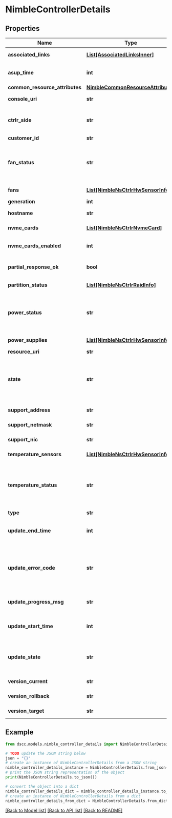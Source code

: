 # NimbleControllerDetails


## Properties

Name | Type | Description | Notes
------------ | ------------- | ------------- | -------------
**associated_links** | [**List[AssociatedLinksInner]**](AssociatedLinksInner.md) | Associated Links Details | [optional] 
**asup_time** | **int** | Time of the last autosupport by the controller. | [optional] 
**common_resource_attributes** | [**NimbleCommonResourceAttributes**](NimbleCommonResourceAttributes.md) |  | [optional] 
**console_uri** | **str** | consoleUri for detailed storage object | [optional] 
**ctrlr_side** | **str** | Identifies which controller this is on its array. Possible values: &#39;A&#39;, &#39;B&#39;. | [optional] 
**customer_id** | **str** | customerId | [optional] 
**fan_status** | **str** | Overall fan status for the controller. Possible values: &#39;fan_failed&#39;, &#39;fan_okay&#39;, &#39;fan_alerted&#39;, &#39;fan_unknown&#39;. | [optional] 
**fans** | [**List[NimbleNsCtrlrHwSensorInfo]**](NimbleNsCtrlrHwSensorInfo.md) | Status for each fan in the controller. | [optional] 
**generation** | **int** | generation | [optional] 
**hostname** | **str** | Host name for the controller. | [optional] 
**nvme_cards** | [**List[NimbleNsCtrlrNvmeCard]**](NimbleNsCtrlrNvmeCard.md) | List of NVMe accelerator cards. | [optional] 
**nvme_cards_enabled** | **int** | Indicates if the NVMe accelerator card is enabled. | [optional] 
**partial_response_ok** | **bool** | Indicate that it is ok to provide partially available response. | [optional] 
**partition_status** | [**List[NimbleNsCtrlrRaidInfo]**](NimbleNsCtrlrRaidInfo.md) | Status of the system&#39;s raid partitions. | [optional] 
**power_status** | **str** | Overall power supply status for the controller. Possible values: &#39;ps_alerted&#39;, &#39;ps_okay&#39;, &#39;ps_failed&#39;, &#39;ps_unknown&#39;. | [optional] 
**power_supplies** | [**List[NimbleNsCtrlrHwSensorInfo]**](NimbleNsCtrlrHwSensorInfo.md) | Status for each power supply in the controller. | [optional] 
**resource_uri** | **str** | Link to the object URI | [optional] 
**state** | **str** | Indicates whether this controller is active or not. Possible values: &#39;start_active&#39;, &#39;start_standby&#39;, &#39;stale&#39;, &#39;standby&#39;, &#39;active&#39;, &#39;solo&#39;, &#39;none&#39;. | [optional] 
**support_address** | **str** | IP address used for support. | [optional] 
**support_netmask** | **str** | IP netmask used for support. | [optional] 
**support_nic** | **str** | Network card used for support. | [optional] 
**temperature_sensors** | [**List[NimbleNsCtrlrHwSensorInfo]**](NimbleNsCtrlrHwSensorInfo.md) | Status for temperature sensor in the controller. | [optional] 
**temperature_status** | **str** | Overall temperature status for the controller. Possible values: &#39;temperature_unknown&#39;, &#39;temperature_alerted&#39;, &#39;temperature_okay&#39;, &#39;temperature_fail&#39;. | [optional] 
**type** | **str** | type | [optional] 
**update_end_time** | **int** | End time of last update. Seconds since last epoch i.e. 00:00 January 1, 1970. | [optional] 
**update_error_code** | **str** | If the software update has failed, this indicates the error code corresponding to the failure. Non-negative integer in range [0,9000]. | [optional] 
**update_progress_msg** | **str** | Group update detailed progress message. Plain string. | [optional] 
**update_start_time** | **int** | Start time of last update. Seconds since last epoch i.e. 00:00 January 1, 1970. | [optional] 
**update_state** | **str** | Group update state.Possible values: &#39;invalid&#39;, &#39;normal&#39;, &#39;updating&#39;, &#39;timed_out&#39;, &#39;failed&#39;, &#39;paused&#39;. | [optional] 
**version_current** | **str** | Version of software running on the group. | [optional] 
**version_rollback** | **str** | Rollback software version for the group. | [optional] 
**version_target** | **str** | Desired software version for the group. | [optional] 

## Example

```python
from dscc.models.nimble_controller_details import NimbleControllerDetails

# TODO update the JSON string below
json = "{}"
# create an instance of NimbleControllerDetails from a JSON string
nimble_controller_details_instance = NimbleControllerDetails.from_json(json)
# print the JSON string representation of the object
print(NimbleControllerDetails.to_json())

# convert the object into a dict
nimble_controller_details_dict = nimble_controller_details_instance.to_dict()
# create an instance of NimbleControllerDetails from a dict
nimble_controller_details_from_dict = NimbleControllerDetails.from_dict(nimble_controller_details_dict)
```
[[Back to Model list]](../README.md#documentation-for-models) [[Back to API list]](../README.md#documentation-for-api-endpoints) [[Back to README]](../README.md)


